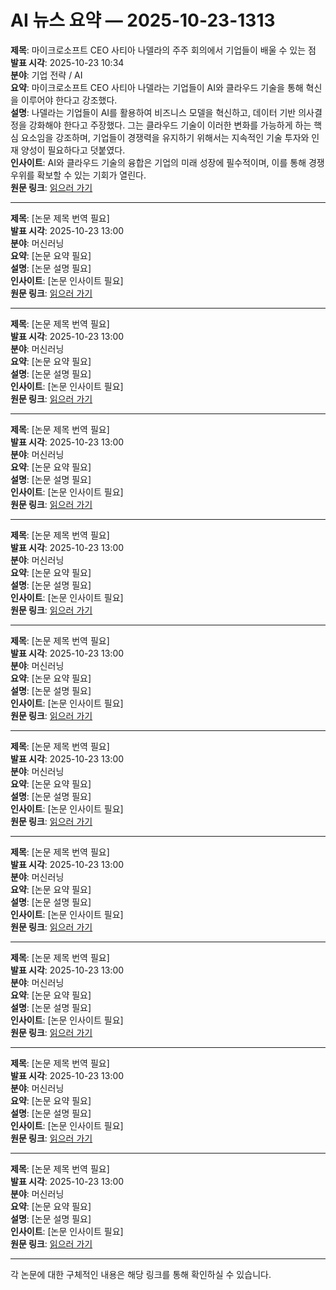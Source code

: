 # AI 뉴스 요약 — 2025-10-23-1313

**제목**: 마이크로소프트 CEO 사티아 나델라의 주주 회의에서 기업들이 배울 수 있는 점  
**발표 시각**: 2025-10-23 10:34  
**분야**: 기업 전략 / AI  
**요약**: 마이크로소프트 CEO 사티아 나델라는 기업들이 AI와 클라우드 기술을 통해 혁신을 이루어야 한다고 강조했다.  
**설명**: 나델라는 기업들이 AI를 활용하여 비즈니스 모델을 혁신하고, 데이터 기반 의사결정을 강화해야 한다고 주장했다. 그는 클라우드 기술이 이러한 변화를 가능하게 하는 핵심 요소임을 강조하며, 기업들이 경쟁력을 유지하기 위해서는 지속적인 기술 투자와 인재 양성이 필요하다고 덧붙였다.  
**인사이트**: AI와 클라우드 기술의 융합은 기업의 미래 성장에 필수적이며, 이를 통해 경쟁 우위를 확보할 수 있는 기회가 열린다.  
**원문 링크**: [읽으러 가기](https://venturebeat.com/ai/what-enterprises-can-take-away-from-microsoft-ceo-satya-nadellas-shareholder)

---

**제목**: [논문 제목 번역 필요]  
**발표 시각**: 2025-10-23 13:00  
**분야**: 머신러닝  
**요약**: [논문 요약 필요]  
**설명**: [논문 설명 필요]  
**인사이트**: [논문 인사이트 필요]  
**원문 링크**: [읽으러 가기](https://arxiv.org/abs/2510.18982)

---

**제목**: [논문 제목 번역 필요]  
**발표 시각**: 2025-10-23 13:00  
**분야**: 머신러닝  
**요약**: [논문 요약 필요]  
**설명**: [논문 설명 필요]  
**인사이트**: [논문 인사이트 필요]  
**원문 링크**: [읽으러 가기](https://arxiv.org/abs/2510.18988)

---

**제목**: [논문 제목 번역 필요]  
**발표 시각**: 2025-10-23 13:00  
**분야**: 머신러닝  
**요약**: [논문 요약 필요]  
**설명**: [논문 설명 필요]  
**인사이트**: [논문 인사이트 필요]  
**원문 링크**: [읽으러 가기](https://arxiv.org/abs/2510.19050)

---

**제목**: [논문 제목 번역 필요]  
**발표 시각**: 2025-10-23 13:00  
**분야**: 머신러닝  
**요약**: [논문 요약 필요]  
**설명**: [논문 설명 필요]  
**인사이트**: [논문 인사이트 필요]  
**원문 링크**: [읽으러 가기](https://arxiv.org/abs/2510.19055)

---

**제목**: [논문 제목 번역 필요]  
**발표 시각**: 2025-10-23 13:00  
**분야**: 머신러닝  
**요약**: [논문 요약 필요]  
**설명**: [논문 설명 필요]  
**인사이트**: [논문 인사이트 필요]  
**원문 링크**: [읽으러 가기](https://arxiv.org/abs/2510.19139)

---

**제목**: [논문 제목 번역 필요]  
**발표 시각**: 2025-10-23 13:00  
**분야**: 머신러닝  
**요약**: [논문 요약 필요]  
**설명**: [논문 설명 필요]  
**인사이트**: [논문 인사이트 필요]  
**원문 링크**: [읽으러 가기](https://arxiv.org/abs/2510.19176)

---

**제목**: [논문 제목 번역 필요]  
**발표 시각**: 2025-10-23 13:00  
**분야**: 머신러닝  
**요약**: [논문 요약 필요]  
**설명**: [논문 설명 필요]  
**인사이트**: [논문 인사이트 필요]  
**원문 링크**: [읽으러 가기](https://arxiv.org/abs/2510.19205)

---

**제목**: [논문 제목 번역 필요]  
**발표 시각**: 2025-10-23 13:00  
**분야**: 머신러닝  
**요약**: [논문 요약 필요]  
**설명**: [논문 설명 필요]  
**인사이트**: [논문 인사이트 필요]  
**원문 링크**: [읽으러 가기](https://arxiv.org/abs/2510.19261)

---

**제목**: [논문 제목 번역 필요]  
**발표 시각**: 2025-10-23 13:00  
**분야**: 머신러닝  
**요약**: [논문 요약 필요]  
**설명**: [논문 설명 필요]  
**인사이트**: [논문 인사이트 필요]  
**원문 링크**: [읽으러 가기](https://arxiv.org/abs/2510.19263)

---

**제목**: [논문 제목 번역 필요]  
**발표 시각**: 2025-10-23 13:00  
**분야**: 머신러닝  
**요약**: [논문 요약 필요]  
**설명**: [논문 설명 필요]  
**인사이트**: [논문 인사이트 필요]  
**원문 링크**: [읽으러 가기](https://arxiv.org/abs/2510.19299)

---

각 논문에 대한 구체적인 내용은 해당 링크를 통해 확인하실 수 있습니다.